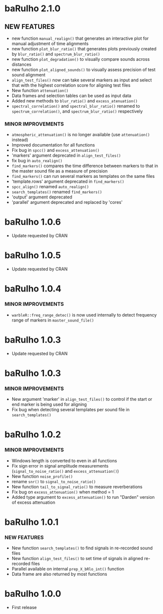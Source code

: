 baRulho 2.1.0
=========================

## NEW FEATURES

* new function `manual_realign()` that generates an interactive plot for manual adjustment of time alignments
* new function `plot_blur_ratio()` that generates plots previously created by `blur_ratio()` and `spectrum_blur_ratio()`
* new function `plot_degradation()` to visually compare sounds across distances
* new function `plot_aligned_sounds()` to visually assess precision of test sound alignment
* `align_test_files()` now can take several markers as input and select that with the highest correlation score for aligning test files
* New function `attenuation()`
* Data frames and selection tables can be used as input data
* Added new methods to `blur_ratio()` and `excess_atenuation()`
* `spectral_correlation()` and `spectral_blur_ratio()` renamed to `spectrum_correlation()`, and `spectrum_blur_ratio()` respectively

### MINOR IMPROVEMENTS

* `atmospheric_attenuation()` is no longer available (use `attenuation()` instead)
* Improved documentation for all functions
* Fix bug in `spcc()` and `excess_attenuation()`
* 'markers' argument deprecated in `align_test_files()`
* fix bug in `auto_realign()`
* `find_markers()` compares the time difference between markers to that in the master sound file as a measure of precision
* `find_markers()` can run several markers as templates on the same files
* 'template.rows' argument deprecated in `find_markers()`
* `spcc_align()` renamed `auto_realign()`
* `search_templates()` renamed `find_markers()`
* 'output' argument deprecated
* 'parallel' argument deprecated and replaced by 'cores'

baRulho 1.0.6
=========================

* Update requested by CRAN

baRulho 1.0.5
=========================

* Update requested by CRAN

baRulho 1.0.4
=========================

### MINOR IMPROVEMENTS

* `warbleR::freq_range_detec()` is now used internally to detect frequency range of markers in `master_sound_file()` 

baRulho 1.0.3
=========================

* Update requested by CRAN

baRulho 1.0.3
=========================

### MINOR IMPROVEMENTS

* New argument 'marker' in `align_test_files()` to control if the start or end marker is being used for aligning
* Fix bug when detecting several templates per sound file in `search_templates()`

baRulho 1.0.2
=========================

### MINOR IMPROVEMENTS

* Windows length is converted to even in all functions
* Fix sign error in signal amplitude measurements (`signal_to_noise_ratio()` and `excess_attenuation()`)
* New function `noise_profile()` 
* rename `snr()` to `signal_to_noise_ratio()`
* New function `tail_to_signal_ratio()` to measure reverberations
* Fix bug on `excess_attenuation()` when method = 1
* Added type argument to `excess_attenuation()` to run "Darden" version of excess attenuation 

baRulho 1.0.1
=========================

### NEW FEATURES

* New function `search_templates()` to find signals in re-recorded sound files
* New function `align_test_files()` to set time of signals in aligned re-recorded files
* Parallel available on internal `prep_X_bRlo_int()` function
* Data frame are also returned by most functions

baRulho 1.0.0
=========================

* First release
